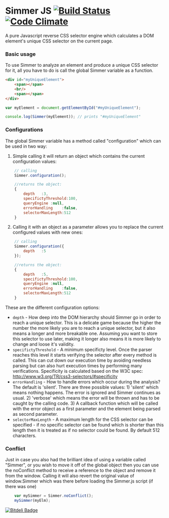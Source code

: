 Simmer JS [![Build Status](https://travis-ci.org/gmmorris/simmerjs.svg?branch=master)](https://travis-ci.org/gmmorris/simmerjs) [![Code Climate](https://codeclimate.com/github/gmmorris/simmerjs/badges/gpa.svg)](https://codeclimate.com/github/gmmorris/simmerjs)
=========

A pure Javascript reverse CSS selector engine which calculates a DOM element's unique CSS selector on the current page.

### Basic usage

To use Simmer to analyze an element and produce a unique CSS selector for it, all you have to do is call the global
Simmer variable as a function.


```html
<div id="myUniqueElement">
    <span></span>
    <br/>
    <span></span>
</div>
```

```js
var myElement = document.getElementById("#myUniqueElement");

console.log(Simmer(myElement)); // prints "#myUniqueElement"
```

### Configurations

The global Simmer variable has a method called "configuration" which can be used in two way:
1. Simple calling it will return an object which contains the current configuration values:

```js
    // calling
    Simmer.configuration();

    //returns the object:
    {
        depth   :3,
        specifictyThreshold:100,
        queryEngine :null,
        errorHandling    :false,
        selectorMaxLength:512
    }
```

2.  Calling it with an object as a parameter allows you to replace the current configured values with new ones:

```js
    // calling
    Simmer.configuration({
        depth   :5
    });

    //returns the object:
    {
        depth   :5,
        specifictyThreshold:100,
        queryEngine :null,
        errorHandling    :false,
        selectorMaxLength:512
    }
```

These are the different configuration options:
* `depth` - How deep into the DOM hierarchy should Simmer go in order to reach a unique selector. This is a delicate game because the higher the number the more likely you are to reach a unique selector, but it also means a longer and more breakable one. Assuming you want to store this selector to use later, making it longer also means it is more likely to change and loose it's validity.
* `specifictyThreshold` - A minimum specificty level. Once the parser reaches this level it starts verifying the selector after every method is called. This can cut down our execution time by avoiding needless parsing but can also hurt execution times by performing many verifications. Specificity is calculated based on the W3C spec: http://www.w3.org/TR/css3-selectors/#specificity
* `errorHandling` - How to handle errors which occur during the analysis? The default is 'silent'. There are three possible values: 1) 'silent' which means nothing happens. The error is ignored and Simmer continues as usual. 2) 'verbose' which means the error will be thrown and has to be caught by the calling code. 3) A callback function which will be called with the error object as a first parameter and the element being parsed as second parameter.
* `selectorMaxLength` - A maximum length for the CSS selector can be specified - if no specific selector can be found which is shorter than this length then it is treated as if no selector could be found. By default 512 characters.

### Conflict

Just in case you also had the brilliant idea of using a variable called "Simmer", or you wish to move it off of the global object then you can use the noConflict method to receive a reference to the object and remove it from the window.
Calling it will also revert the original value of window.Simmer which was there before loading the Simmer.js script (if there was one)

```js
    var mySimmer = Simmer.noConflict();
    mySimmer(myElm);
```



[![Bitdeli Badge](https://d2weczhvl823v0.cloudfront.net/gmmorris/simmerjs/trend.png)](https://bitdeli.com/free "Bitdeli Badge")

